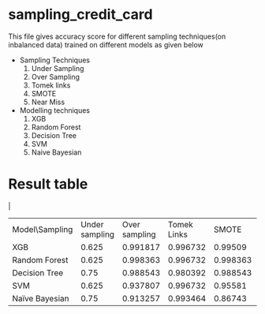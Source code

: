 # sampling_credit_card
This file gives accuracy score for different sampling techniques(on inbalanced data) trained on different models as given below
<ul>
    <li>
        Sampling Techniques
        <ol>
            <li>
                Under Sampling
            </li>
            <li>
                Over Sampling
            </li>
            <li>
                Tomek links
            </li>
            <li>
                SMOTE
            </li>
            <li>
                Near Miss
            </li>
        </ol>
    </li>
    <li>
        Modelling techniques
        <ol>
            <li>
                XGB
            </li>
            <li>
                Random Forest
            </li>
            <li>
                Decision Tree
            </li>
            <li>
                SVM
            </li>
            <li>
                Naive Bayesian
            </li>
        </ol>
    </li>
</ul>
<h1>Result table</h1>
|<table>
    <tr>
        <td>Model\Sampling</td>
        <td>Under sampling</td>
        <td>Over sampling</td>
        <td>Tomek Links</td>
        <td>SMOTE</td>
        <td>Near Miss</td>
    </tr>
    <tr>
        <td>XGB</td>
        <td>0.625</td>
        <td>0.991817</td>
        <td>0.996732</td>
        <td>0.99509</td>
        <td>0.125</td>
    </tr>
    <tr>
        <td>Random Forest</td>
        <td>0.625</td>
        <td>0.998363</td>
        <td>0.996732</td>
        <td>0.998363</td>
        <td>0.125</td>
    </tr>
    <tr>
        <td>Decision Tree</td>
        <td>0.75</td>
        <td>0.988543</td>
        <td>0.980392</td>
        <td>0.988543</td>
        <td>0.25</td>
    </tr>
    <tr>
        <td>SVM</td>
        <td>0.625</td>
        <td>0.937807</td>
        <td>0.996732</td>
        <td>0.95581</td>
        <td>0.5</td>
    </tr>
    <tr>
        <td>Naïve Bayesian</td>
        <td>0.75</td>
        <td>0.913257</td>
        <td>0.993464</td>
        <td>0.86743</td>
        <td>0.375</td>
    </tr>
</table>
